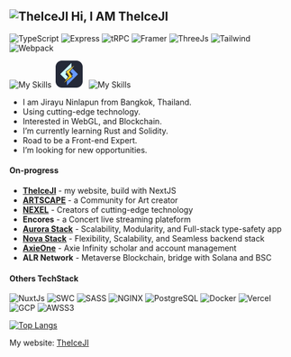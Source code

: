 ##  <img src="https://www.theiceji.com/logo_white.svg" alt="TheIceJI" width="64px"/> Hi, I AM TheIceJI

![TypeScript](https://img.shields.io/badge/TypeScript-007ACC?logo=typescript&logoColor=white) ![Express](https://img.shields.io/badge/Express-ECD53F?logo=express&logoColor=black) ![tRPC](https://img.shields.io/badge/tRPC-black?logo=trpc) ![Framer](https://img.shields.io/badge/Framer-black?logo=framer&logoColor=blue) ![ThreeJs](https://img.shields.io/badge/ThreeJs-black?logo=three.js&logoColor=white) ![Tailwind](https://img.shields.io/badge/tailwind-2B3A42?&logo=tailwind%20css) ![Webpack](https://img.shields.io/badge/webpack-2B3A42?logo=webpack) <br />

![My Skills](https://skillicons.dev/icons?i=nextjs,nestjs,nodejs)&ensp;<img src="https://raw.githubusercontent.com/Jirayu-ninl/Jirayu-ninl/2f83c7b697ae6031500227f2fd9f864c88cbec1c/icon/lsws.svg" alt="LSWS" width="48px"/>&ensp; ![My Skills](https://skillicons.dev/icons?i=graphql,mongodb,redis,prisma,sentry,firebase)


- I am Jirayu Ninlapun from Bangkok, Thailand.
- Using cutting-edge technology.
- Interested in WebGL, and Blockchain.
- I’m currently learning Rust and Solidity.
- Road to be a Front-end Expert.
- I’m looking for new opportunities.

#### On-progress

- [**TheIceJI**](https://theiceji.com) - my website, build with NextJS
- [**ARTSCAPE**](https://artscape.day) - a Community for Art creator
- [**NEXEL**](https://nexellab.com/) - Creators of cutting-edge technology
- **Encores** - a Concert live streaming plateform
- [**Aurora Stack**](https://aurora.theiceji.com/) - Scalability, Modularity, and Full-stack type-safety app
- [**Nova Stack**](https://server.theiceji.com/) - Flexibility, Scalability, and Seamless backend stack
- [**AxieOne**](https://axieone.com) - Axie Infinity scholar and account management
- **ALR Network** - Metaverse Blockchain, bridge with Solana and BSC

#### Others TechStack

![NuxtJs](https://img.shields.io/badge/NuxtJs-black?logo=nuxt.js)
![SWC](https://img.shields.io/badge/SWC-black?logo=swc&logoColor=FFA633)
![SASS](https://img.shields.io/badge/-SASS-000?&logo=SASS)
![NGINX](https://img.shields.io/badge/NGINX-black?logo=nginx&logoColor=009639)
![PostgreSQL](https://img.shields.io/badge/-PostgreSQL-000?&logo=PostgreSQL)
![Docker](https://img.shields.io/badge/Docker-black?&logo=Docker&logoColor=2496ED)
![Vercel](https://img.shields.io/badge/Vercel-black?logo=vercel)
![GCP](https://img.shields.io/badge/GCP-black?&logo=googlecloud&logoColor=4285F4)
![AWSS3](https://img.shields.io/badge/AWS%20S3-black?logo=amazons3&logoColor=FF9900)

[![Top Langs](https://github-readme-stats.vercel.app/api/top-langs/?username=Jirayu-ninl&layout=compact)](https://github.com/anuraghazra/github-readme-stats)

My website: [TheIceJI](https://TheIceJI.com)
